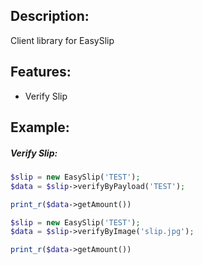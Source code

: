 ## Description:

Client library for EasySlip

## Features:

<ul>
  <li>Verify Slip</li>
</ul>

## Example:

##### Verify Slip:

```php
$slip = new EasySlip('TEST');
$data = $slip->verifyByPayload('TEST');

print_r($data->getAmount())
```

```php
$slip = new EasySlip('TEST');
$data = $slip->verifyByImage('slip.jpg');

print_r($data->getAmount())
```
